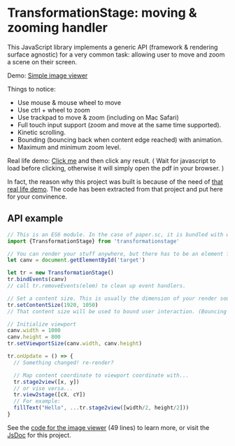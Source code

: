 # TransformationStage: moving & zooming handler

This JavaScript library implements a generic API (framework & rendering surface agnostic) for a very common task:
allowing user to move and zoom a scene on their screen.

Demo: [Simple image viewer](https://micromaomao.github.io/transformationstage/demo/image-viewer/)

Things to notice:
  - Use mouse & mouse wheel to move
  - Use ctrl + wheel to zoom
  - Use trackpad to move & zoom (including on Mac Safari)
  - Full touch input support (zoom and move at the same time supported).
  - Kinetic scrolling.
  - Bounding (bouncing back when content edge reached) with animation.
  - Maximum and minimum zoom level.

Real life demo: [Click me](https://paper.sc/search/?as=page&query=A%20random%20sample%20of%20five%20metal%20rods%20produced%20by%20a%20machine%20is%20taken.%20Each%20rod%20is%20teste%20d%20for%20hardness.%20The%20results%2C%20in%20suitable%20units%2C%20are%20as%20follows.) and then click any result. ( Wait for javascript to load before clicking, otherwise it will simply open the pdf in your browser. )

In fact, the reason why this project was built is because of the need of [that real life demo](https://paper.sc/). The code has been
extracted from that project and put here for your convinence.

## API example

```javascript
// This is an ES6 module. In the case of paper.sc, it is bundled with webpack in the application build process.
import {TransformationStage} from 'transformationstage'

// You can render your stuff anywhere, but there has to be an element for event handlers to bind to.
let canv = document.getElementById('target')

let tr = new TransformationStage()
tr.bindEvents(canv)
// call tr.removeEvents(elem) to clean up event handlers.

// Set a content size. This is usually the dimension of your render source, or Infinity (TODO: Test for contentSize=Infinity).
tr.setContentSize(1920, 1050)
// That content size will be used to bound user interaction. (Bouncing back when edge reached)

// Initialize viewport
canv.width = 1000
canv.height = 800
tr.setViewportSize(canv.width, canv.height)

tr.onUpdate = () => {
  // Something changed! re-render?

  // Map content coordinate to viewport coordinate with...
  tr.stage2view([x, y])
  // or vise versa...
  tr.view2stage([cX, cY])
  // For example:
  fillText("Hello", ...tr.stage2view([width/2, height/2]))
}
```

See the [code for the image viewer](./demo/image-viewer/script.js) (49 lines) to learn more, or visit the [JsDoc](https://micromaomao.github.io/transformationstage/doc/modules/_transformationstage_.html) for this project.
